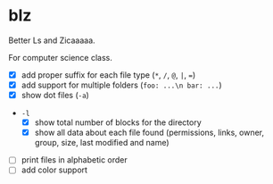 # blz

Better Ls and Zicaaaaa.

For computer science class.

- [x] add proper suffix for each file type (`*`, `/`, `@`, `|`, `=`)
- [x] add support for multiple folders (`foo: ...\n bar: ...`)
- [x] show dot files (`-a`)
- `-l`
  - [x] show total number of blocks for the directory
  - [x] show all data about each file found (permissions, links, owner, group, size, last modified and name)
- [ ] print files in alphabetic order
- [ ] add color support

